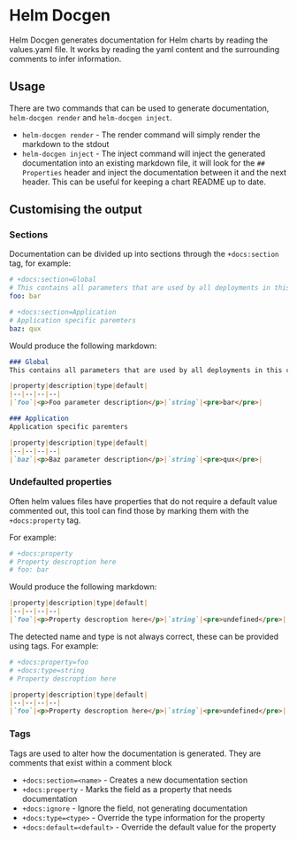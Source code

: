 # Helm Docgen

Helm Docgen generates documentation for Helm charts by reading the values.yaml file. It works by reading the yaml content and the surrounding comments to infer information.

## Usage

There are two commands that can be used to generate documentation, `helm-docgen render` and `helm-docgen inject`.

- `helm-docgen render` - The render command will simply render the markdown to the stdout
- `helm-docgen inject` - The inject command will inject the generated documentation into an existing markdown file, it will look for the `## Properties` header and inject the documentation between it and the next header. This can be useful for keeping a chart README up to date.

## Customising the output

### Sections

Documentation can be divided up into sections through the `+docs:section` tag, for example:

```yaml
# +docs:section=Global
# This contains all parameters that are used by all deployments in this chart.
foo: bar

# +docs:section=Application
# Application specific paremters
baz: qux
```

Would produce the following markdown:

```markdown
### Global
This contains all parameters that are used by all deployments in this chart.

|property|description|type|default|
|--|--|--|--|
|`foo`|<p>Foo parameter description</p>|`string`|<pre>bar</pre>|

### Application
Application specific paremters

|property|description|type|default|
|--|--|--|--|
|`baz`|<p>Baz parameter description</p>|`string`|<pre>qux</pre>|
```

### Undefaulted properties

Often helm values files have properties that do not require a default value commented out, this tool can find those 
by marking them with the `+docs:property` tag. 

For example:

```yaml
# +docs:property
# Property descroption here
# foo: bar
```

Would produce the following markdown:

```markdown
|property|description|type|default|
|--|--|--|--|
|`foo`|<p>Property descroption here</p>|`string`|<pre>undefined</pre>|
```


The detected name and type is not always correct, these can be provided using tags. For example:
```yaml
# +docs:property=foo
# +docs:type=string
# Property descroption here
```

```markdown
|property|description|type|default|
|--|--|--|--|
|`foo`|<p>Property descroption here</p>|`string`|<pre>undefined</pre>|
```

### Tags

Tags are used to alter how the documentation is generated. They are comments that exist within a comment block

- `+docs:section=<name>` - Creates a new documentation section
- `+docs:property` - Marks the field as a property that needs documentation
- `+docs:ignore` - Ignore the field, not generating documentation
- `+docs:type=<type>` - Override the type information for the property
- `+docs:default=<default>` - Override the default value for the property


